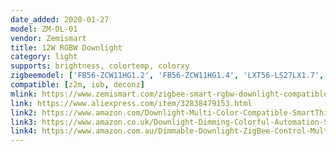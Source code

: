 ```yaml
---
date_added: 2020-01-27
model: ZM-DL-01
vendor: Zemismart
title: 12W RGBW Downlight
category: light
supports: brightness, colortemp, colorxy
zigbeemodel: ['FB56-ZCW11HG1.2', 'FB56-ZCW11HG1.4', 'LXT56-LS27LX1.7', 'NUET56-DL27LX1.1']
compatible: [z2m, iob, deconz]
mlink: https://www.zemismart.com/zigbee-smart-rgbw-downlight-compatible-with-hue-led-bulb-light-work-with-amazon-alexa-echo-google-home-smarthings-via-zemismart-hub-p0013-p0013.html
link: https://www.aliexpress.com/item/32838479153.html
link2: https://www.amazon.com/Downlight-Multi-Color-Compatible-SmartThings-Automation/dp/B077QCN4WM
link3: https://www.amazon.co.uk/Downlight-Dimming-Colorful-Automation-Solutions/dp/B0784FHWJP
link4: https://www.amazon.com.au/Dimmable-Downlight-ZigBee-Control-Multi-Color/dp/B07DVG1B4B
---
```

